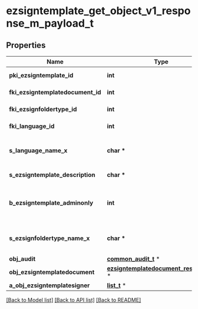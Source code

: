 # ezsigntemplate_get_object_v1_response_m_payload_t

## Properties
Name | Type | Description | Notes
------------ | ------------- | ------------- | -------------
**pki_ezsigntemplate_id** | **int** | The unique ID of the Ezsigntemplate | 
**fki_ezsigntemplatedocument_id** | **int** | The unique ID of the Ezsigntemplatedocument | [optional] 
**fki_ezsignfoldertype_id** | **int** | The unique ID of the Ezsignfoldertype. | 
**fki_language_id** | **int** | The unique ID of the Language.  Valid values:  |Value|Description| |-|-| |1|French| |2|English| | 
**s_language_name_x** | **char \*** | The Name of the Language in the language of the requester | 
**s_ezsigntemplate_description** | **char \*** | The description of the Ezsigntemplate | 
**b_ezsigntemplate_adminonly** | **int** | Whether the Ezsigntemplate can be accessed by admin users only (eUserType&#x3D;Normal) | 
**s_ezsignfoldertype_name_x** | **char \*** | The name of the Ezsignfoldertype in the language of the requester | 
**obj_audit** | [**common_audit_t**](common_audit.md) \* |  | 
**obj_ezsigntemplatedocument** | [**ezsigntemplatedocument_response_t**](ezsigntemplatedocument_response.md) \* |  | [optional] 
**a_obj_ezsigntemplatesigner** | [**list_t**](ezsigntemplatesigner_response_compound.md) \* |  | 

[[Back to Model list]](../README.md#documentation-for-models) [[Back to API list]](../README.md#documentation-for-api-endpoints) [[Back to README]](../README.md)


